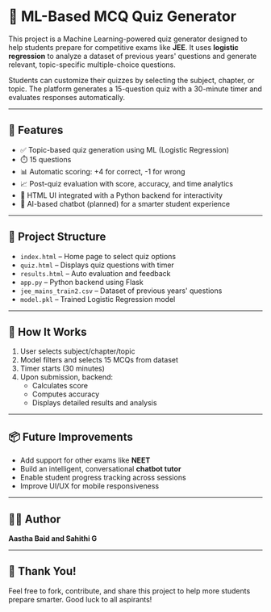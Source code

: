 # 🧠 ML-Based MCQ Quiz Generator

This project is a Machine Learning-powered quiz generator designed to help students prepare for competitive exams like **JEE**. It uses **logistic regression** to analyze a dataset of previous years' questions and generate relevant, topic-specific multiple-choice questions.

Students can customize their quizzes by selecting the subject, chapter, or topic. The platform generates a 15-question quiz with a 30-minute timer and evaluates responses automatically.

---

## 🚀 Features

- ✅ Topic-based quiz generation using ML (Logistic Regression)
- ⏱️ 15 questions
- 📊 Automatic scoring: +4 for correct, -1 for wrong
- 📈 Post-quiz evaluation with score, accuracy, and time analytics
- 💬 HTML UI integrated with a Python backend for interactivity
- 🤖 AI-based chatbot (planned) for a smarter student experience

---

## 📁 Project Structure

- `index.html` – Home page to select quiz options  
- `quiz.html` – Displays quiz questions with timer  
- `results.html` – Auto evaluation and feedback  
- `app.py` – Python backend using Flask  
- `jee_mains_train2.csv` – Dataset of previous years' questions  
- `model.pkl` – Trained Logistic Regression model  

---

## 🧪 How It Works

1. User selects subject/chapter/topic
2. Model filters and selects 15 MCQs from dataset
3. Timer starts (30 minutes)
4. Upon submission, backend:
   - Calculates score
   - Computes accuracy
   - Displays detailed results and analysis

---

## 📦 Future Improvements

- Add support for other exams like **NEET**
- Build an intelligent, conversational **chatbot tutor**
- Enable student progress tracking across sessions
- Improve UI/UX for mobile responsiveness

---


## 🙋‍♀️ Author

**Aastha Baid and Sahithi G**  

---

## 🙏 Thank You!

Feel free to fork, contribute, and share this project to help more students prepare smarter. Good luck to all aspirants!
